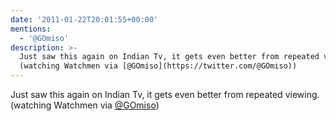 ```yaml
---
date: '2011-01-22T20:01:55+00:00'
mentions:
  - '@GOmiso'
description: >-
  Just saw this again on Indian Tv, it gets even better from repeated viewing.
  (watching Watchmen via [@GOmiso](https://twitter.com/@GOmiso))
---
```

Just saw this again on Indian Tv, it gets even better from repeated viewing. (watching Watchmen via [@GOmiso](https://twitter.com/@GOmiso)) 
